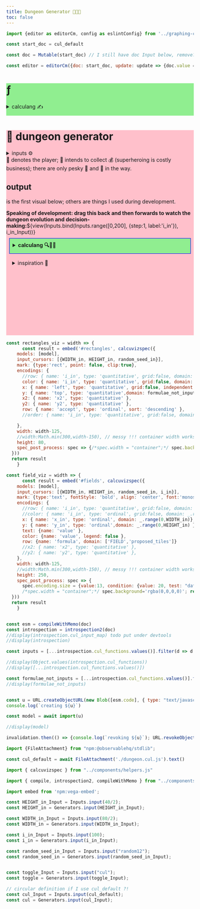 ```yaml
---
title: Dungeon Generator 👹👾🔫
toc: false
---
```


```js
import {editor as editorCm, config as eslintConfig} from '../graphing-calcs/editor.bundle.js'

const start_doc = cul_default

const doc = Mutable(start_doc) // I still have doc Input below, remove?

const editor = editorCm({doc: start_doc, update: update => {doc.value = update.state.doc.toString();}})
```

<div class="wrapper">
  <div class="lhs" style="background: lightgreen">
    <div class="grow">
    <h1>ƒ</h1>
    <!-- can I collapse things responsively? -->
    <details class="calculang"><summary class="calculang" style="margin-bottom:10px">calculang ✍️</summary>
    <span style="font-style: italic">editable and dangerous!</span> 🧙‍♂️⚠️
    ${display(editor.dom)}
    <details><summary>javascript ✨</summary>
    <span style="font-style: italic">generated from calculang</span> ⬆️
    ${view(Inputs.textarea({value:esm.code, rows:60, resize: true, disabled:true}))}
    </details>
    <details><summary>dev tools 🧰</summary>
    ${"todo"}
    ${display(Object.keys(introspection))}
    ${display(JSON.stringify([...introspection.cul_links]))}
    </details>
    </details>
    </div>
  </div>
  <div class="rhs" style="background: pink">
    <h1>🎨 dungeon generator</h1>
    <div class="card">
    <details><summary>inputs ⚙️</summary>
    ${view(Inputs.bind(Inputs.range([0,100], {step:1, label:'WIDTH_in'}), WIDTH_in_Input))}
    ${view(Inputs.bind(Inputs.range([0,100], {step:1, label:'HEIGHT_in'}), HEIGHT_in_Input))}
    ${view(Inputs.bind(Inputs.range([0,200], {step:1, label:'i_in'}), i_in_Input))}
    ${view(Inputs.bind(Inputs.text({label:'random seed'}), random_seed_in_Input))}
    </details>
    </div>
  <span>🦸 denotes the player; 🦸 intends to collect 💰 (superheroing is costly business); there are only pesky 👾 and 👹 in the way.</span><!--<p>Doors between rooms are a + (closed door) or ' (open door)</p>-->
  <h2>output</h2>
  <p>is the first visual below; others are things I used during development.</p>
  <span style="font-weight:bold">Speaking of development: drag this back and then forwards to watch the dungeon evolution and decision-making:</span>${view(Inputs.bind(Inputs.range([0,200], {step:1, label:'i_in'}), i_in_Input))}
  <details style="background:lightgreen; padding: 0.5rem; margin: 0.5rem; border: 1px solid blue"><summary style="font-weight:bold">calculang 🔍💬🧮</summary>
  <span>This dungeon generator is made with <a href="https://calculang.dev">calculang<a>, <span style="font-weight:bold">a language for calculations for transparency and certainty about numbers</span> 🔍💬🧮<br/>(dungeons are maths too)
  <p>On left/top, you can find and edit the formulas (but this is WIP and very dangerous).
  <p>Better to find the source code <a href="https://github.com/declann/calculang-develop-with-framework/tree/dev/docs/dungeon">on GitHub</a> and PRs are welcome.</p>
  <p>Tell me if you want to make 🦸 a playable character! (x 👹 and 👾) You won't even need to pay me royalties. Try <a href="https://calculang-at-fosdem.pages.dev/?id=raycasting2">raycasting</a>?</p>
  </details>
  <details style="padding: 0.5rem; margin: 0.5rem"><summary style="">inspiration 🧙</summary><p>The basis of this is something impressive I found written in C. Mine is slower! But I'll leave a broader comparative analysis for another time or for someone else!</p>
  <a href="https://gist.github.com/munificent/b1bcd969063da3e6c298be070a22b604">Here</a> is the pretty dungeon generator by <a href="https://journal.stuffwithstuff.com/">Bob Nystrom</a>, but I very closely followed the logic from <a href="https://gist.github.com/Joker-vD/cc5372a349559b9d1a3b220d5eaf2b01">this</a> helpful commented version.
  </details>
</span>
  <div class="card" id="fields"></div>
  <div class="card" id="rectangles"></div>
  <!--<span>floor_overlap ${model.floor_overlap({WIDTH_in, HEIGHT_in, random_seed_in, i_in})}</span>-->
  <!--<span>wall_overlap2 ${JSON.stringify(model.wall_overlap2({WIDTH_in, HEIGHT_in, random_seed_in, i_in}))}</span>-->
  <!--<span>door ${JSON.stringify(model.door({WIDTH_in, HEIGHT_in, random_seed_in, i_in}))}</span>-->
  <!--<span>${model.player_x({WIDTH_in, HEIGHT_in, random_seed_in})}</span>
  <span>${model.player_y({WIDTH_in, HEIGHT_in, random_seed_in})}</span>-->
  <div class="card" id="viz"></div>
  <div style="visibility:hidden">
  ${resize(rectangles_viz)}
  ${resize(field_viz)}
  ${resize(width => {
      const result = embed('#viz', calcuvizspec({
    models: [model],
    input_cursors: [{WIDTH_in, HEIGHT_in, random_seed_in}],
    mark: {type:'point', point: false, clip:true},
    encodings: {
      x: { name: 'i_in', type: 'quantitative', grid:false, domain: _.range(0,10) },
      y: { name: 'value', type: 'quantitative', grid:false, independent: true},
      row: { name: 'formula', domain: formulae_not_inputs },
      color: { name: 'formula', legend: false }
    },
    width:Math.min(300,width-150), // messy !!! container width works but overstates
    height: 50,
    spec_post_process: spec => {/*spec.width = "container";*/ spec.background='rgba(0,0,0,0)'; return spec}
  }))
  return result
    })
  }
  </div>
  </div>
</div>

```js
const rectangles_viz = width => {
      const result = embed('#rectangles', calcuvizspec({
    models: [model],
    input_cursors: [{WIDTH_in, HEIGHT_in, random_seed_in}],
    mark: {type:'rect', point: false, clip:true},
    encodings: {
      //row: { name: 'i_in', type: 'quantitative', grid:false, domain: _.range(0,10) },
      color: { name: 'i_in', type: 'quantitative', grid:false, domain: _.range(0,i_in), legend: false },
      x: { name: 'left', type: 'quantitative', grid:false, independent: false},
      y: { name: 'top', type: 'quantitative',domain: formulae_not_inputs, sort: 'descending' },
      x2: { name: 'x2', type: 'quantitative' },
      y2: { name: 'y2', type: 'quantitative' },
      row: { name: 'accept', type: 'ordinal', sort: 'descending' },
      //order: { name: 'i_in', type: 'quantitative', grid:false, domain: _.range(0,i_in), legend: false, sort: 'descending' },

    },
    width: width-125,
    //width:Math.min(300,width-150), // messy !!! container width works but overstates
    height: 80,
    spec_post_process: spec => {/*spec.width = "container";*/ spec.background='rgba(0,0,0,0)'; return spec}
  }))
  return result
    }
```

```js
const field_viz = width => {
      const result = embed('#fields', calcuvizspec({
    models: [model],
    input_cursors: [{WIDTH_in, HEIGHT_in, random_seed_in, i_in}],
    mark: {type:'text', fontStyle: 'bold', align: 'center', font:'monospace'},
    encodings: {
      //row: { name: 'i_in', type: 'quantitative', grid:false, domain: _.range(0,10) },
      //color: { name: 'i_in', type: 'ordinal', grid:false, domain: _.range(0,10), legend: false },
      x: { name: 'x_in', type: 'ordinal', domain: _.range(0,WIDTH_in)},
      y: { name: 'y_in', type: 'ordinal',domain: _.range(0,HEIGHT_in) },
      text: {name: 'value' },
      color: {name: 'value', legend: false },
      row: {name: 'formula', domain: ['FIELD','proposed_tiles']}
      //x2: { name: 'x2', type: 'quantitative' },
      //y2: { name: 'y2', type: 'quantitative' },
    },
    width: width-125,
    //width:Math.min(300,width-150), // messy !!! container width works but overstates
    height: 250,
    spec_post_process: spec => {
      spec.encoding.size = {value:13, condition: {value: 20, test: "datum.value == '🦸'"}}
      /*spec.width = "container";*/ spec.background='rgba(0,0,0,0)'; return spec}
  }))
  return result
    }
```

```js

const esm = compileWithMemo(doc)
const introspection = introspection2(doc)
//display(introspection.cul_input_map) todo put under devtools
//display(introspection)

const inputs = [...introspection.cul_functions.values()].filter(d => d.reason == 'input definition').map(d => d.name).sort()

//display(Object.values(introspection.cul_functions))
//display([...introspection.cul_functions.values()])

const formulae_not_inputs = [...introspection.cul_functions.values()].filter(d => d.reason == 'definition' && inputs.indexOf(d.name+'_in') == -1).map(d => d.name)
//display(formulae_not_inputs)


const u = URL.createObjectURL(new Blob([esm.code], { type: "text/javascript" }))
console.log(`creating ${u}`)

const model = await import(u)

//display(model)

invalidation.then(() => {console.log(`revoking ${u}`); URL.revokeObjectURL(u)});

```


```js
import {FileAttachment} from "npm:@observablehq/stdlib";

const cul_default = await FileAttachment('./dungeon.cul.js').text()

import { calcuvizspec } from "../components/helpers.js"

import { compile, introspection2, compileWithMemo } from "../components/mini-calculang.js"
```


```js
import embed from 'npm:vega-embed';

const HEIGHT_in_Input = Inputs.input(40/2);
const HEIGHT_in = Generators.input(HEIGHT_in_Input);

const WIDTH_in_Input = Inputs.input(80/2);
const WIDTH_in = Generators.input(WIDTH_in_Input);

const i_in_Input = Inputs.input(100);
const i_in = Generators.input(i_in_Input);

const random_seed_in_Input = Inputs.input("random12");
const random_seed_in = Generators.input(random_seed_in_Input);


const toggle_Input = Inputs.input("cul");
const toggle = Generators.input(toggle_Input);

// circular definition if I use cul_default ?!
const cul_Input = Inputs.input(cul_default);
const cul = Generators.input(cul_Input);

```
